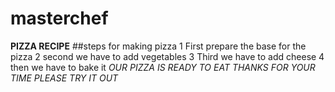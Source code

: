 # masterchef
**PIZZA RECIPE**
##steps for making pizza
1 First prepare the base for the pizza
2 second we have to add vegetables
3 Third we have to add cheese
4 then we have to bake it
*OUR PIZZA IS READY TO EAT*
*THANKS FOR YOUR TIME*
*PLEASE TRY IT OUT*

